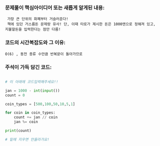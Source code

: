 ### 문제풀이 핵심아이디어 또는 새롭게 알게된 내용: 
     가장 큰 단위의 화폐부터 거슬러준다!
     책에 있던 거스름돈 문제랑 유사! 단, 이때 타로가 제시한 돈은 1000엔으로 정해져 있고, 지불할돈을 입력한다는 점만 다름!
    
### 코드의 시간복잡도와 그 이유:
    O(6) , 동전 종류 수만큼 반복문이 돌아가므로
    
    
### 주석이 가득 담긴 코드:
```python

# 이 아래에 코드입력해주세요!!

jan = 1000 - int(input())
count = 0

coin_types = [500,100,50,10,5,1]

for coin in coin_types:
    count += jan // coin
    jan %= coin

print(count)

# 밑에 지우면 안올라가요!
```
